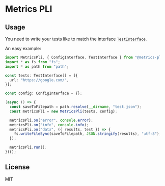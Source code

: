 # Metrics PLI

## Usage

You need to write your tests like to match the interface
[`TestInterface`](./lib/interfaces/TestInterface.ts).

An easy example:

```typescript
import MetricsPli, { ConfigInterface, TestInterface } from "@metrics-pli/core";
import * as fs from "fs";
import * as path from "path";

const tests: TestInterface[] = [{
  url: "https://google.com/",
}];

const config: ConfigInterface = {};

(async () => {
  const saveToFilepath = path.resolve(__dirname, "test.json");
  const metricsPli = new MetricsPli(tests, config);

  metricsPli.on("error", console.error);
  metricsPli.on("info", console.info);
  metricsPli.on("data", ({ results, test }) => {
    fs.writeFileSync(saveToFilepath, JSON.stringify(results), "utf-8");
  });

  metricsPli.run();
})();
```

## License

MIT
